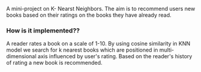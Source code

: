 A mini-project on K- Nearst Neighbors.
The aim is to recommend users new books based on their ratings on the books they have already read. 
### How is it implemented??
A reader rates a book on a scale of 1-10. By using cosine similarity in KNN model we search for k nearest books which are positioned in multi-dimensional axis influenced by user's rating. Based on the reader's history of rating a new book is recommended.
